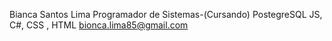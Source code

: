 Bianca Santos Lima
Programador de Sistemas-(Cursando)
PostegreSQL
JS, C#, CSS , HTML
bionca.lima85@gmail.com

